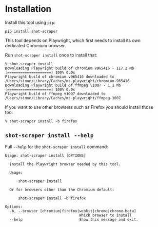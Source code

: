 # Installation

Install this tool using `pip`:

    pip install shot-scraper

This tool depends on Playwright, which first needs to install its own dedicated Chromium browser.

Run `shot-scraper install` once to install that:
```
% shot-scraper install
Downloading Playwright build of chromium v965416 - 117.2 Mb [====================] 100% 0.0s 
Playwright build of chromium v965416 downloaded to /Users/simon/Library/Caches/ms-playwright/chromium-965416
Downloading Playwright build of ffmpeg v1007 - 1.1 Mb [====================] 100% 0.0s 
Playwright build of ffmpeg v1007 downloaded to /Users/simon/Library/Caches/ms-playwright/ffmpeg-1007
```
If you want to use other browsers such as Firefox you should install those too:
```
% shot-scraper install -b firefox
```

## `shot-scraper install --help`

Full `--help` for the `shot-scraper install` command:
<!-- [[[cog
import cog
from shot_scraper import cli
from click.testing import CliRunner
runner = CliRunner()
result = runner.invoke(cli.cli, ["install", "--help"])
help = result.output.replace("Usage: cli", "Usage: shot-scraper")
cog.out(
    "```\n{}\n```\n".format(help.strip())
)
]]] -->
```
Usage: shot-scraper install [OPTIONS]

  Install the Playwright browser needed by this tool.

  Usage:

      shot-scraper install

  Or for browsers other than the Chromium default:

      shot-scraper install -b firefox

Options:
  -b, --browser [chromium|firefox|webkit|chrome|chrome-beta]
                                  Which browser to install
  --help                          Show this message and exit.
```
<!-- [[[end]]] -->
